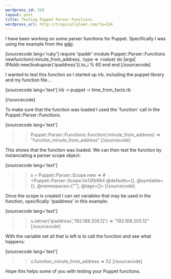 ```yaml
--- 
wordpress_id: 324
layout: post
title: Testing Puppet Parser Functions
wordpress_url: http://tragicallyleet.com/?p=324
---
```

I have been working on some parser functions for Puppet. Specifically I was using the example from the [wiki](http://reductivelabs.com/trac/puppet/wiki/WritingYourOwnFunctions):

[sourcecode lang='ruby']
require 'ipaddr'
module Puppet::Parser::Functions
	newfunction(:minute_from_address, :type => :rvalue) do |args|
		IPAddr.new(lookupvar('ipaddress')).to_i % 60
	end
end
[/sourcecode]

I wanted to test this function so I started up irb, including the puppet library and my function file...

[sourcecode lang='text']
irb -r puppet -r time_from_facts.rb
>>
[/sourcecode]

To make sure that the function was loaded I used the 'function' call in the Puppet::Parser::Functions.

[sourcecode lang='text']
>> Puppet::Parser::Functions::function(:minute_from_address)
=> "function_minute_from_address"
[/sourcecode]

This shows that the function was loaded. We can then test the function by instanciating a parser scope object:

[sourcecode lang='text']
>> s = Puppet::Parser::Scope.new
=> #<Puppet::Parser::Scope:0x12fb984 @defaults={}, @symtable={}, @namespaces=[""], @tags=[]>
[/sourcecode]

Once the scope is created I can set variables that may be used in the function, specifically 'ipaddress' in this example:

[sourcecode lang='text']
>> s.setvar('ipaddress','192.168.205.12')
=> "192.168.205.12"
[/sourcecode]

With the variable set all that is left is to call the function and see what happens:

[sourcecode lang='text']
>> s.function_minute_from_address
=> 52
[/sourcecode]

Hope this helps some of you with testing your Puppet functions.
